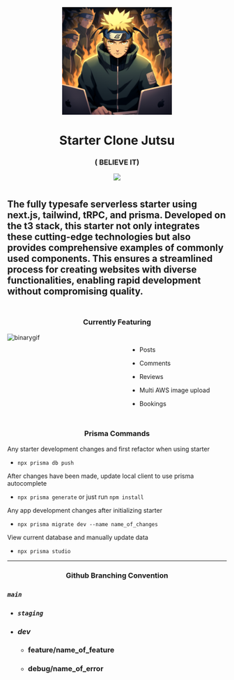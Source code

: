 <div align="center">
<img src="./public/believe-it.png" width="50%" />
</div>

<div align="center">
  <h1>
Starter Clone Jutsu
  </h1>

### ( BELIEVE IT)

</div>

<p align="center"> 
  <img src="https://skillicons.dev/icons?i=next,prisma,ts,vercel,aws,tailwind&perline=3">
</p>

#

<h2> The fully typesafe serverless starter using next.js, tailwind, tRPC, and prisma. Developed on the t3 stack, this starter not only integrates these cutting-edge technologies but also provides comprehensive examples of commonly used components. This ensures a streamlined process for creating websites with diverse functionalities, enabling rapid development without compromising quality.
<br></br>
</h2>

<div align="center"><h3> Currently Featuring</h3></div>

<div style="display:flex">
  <img src="https://media.tenor.com/-SIywyATmagAAAAC/naruto-thumbsup.gif" align="right" alt="binarygif" height="180" width="280" style="object-fit: cover"/>

-   Posts

-   Comments

-   Reviews

-   Multi AWS image upload

-   Bookings

</div>

<div align="center"><h3> Prisma Commands</h3></div>

Any starter development changes and first refactor when using starter

-   `npx prisma db push`

After changes have been made, update local client to use prisma autocomplete

-   `npx prisma generate` or just run `npm install`

Any app development changes after initializing starter

-   `npx prisma migrate dev --name name_of_changes`

View current database and manually update data

-   `npx prisma studio`

---

<div align="center"><h3> Github Branching Convention</h3></div>

### **_`main`_**

-   ### **_`staging`_**

-   ### **_dev_**

    -   ### feature/name_of_feature
    -   ### debug/name_of_error

<!-- Keeby Notes

 - auction system
  - email notifications when a user is outbid
  - in app notification when a user is outbid, wins an auction.

  - need to figure out a payment plan
 - Seller ratings and reviews. public feedback system
 - requiring the detailed product listings helps buyers make informed decisions

 Escrow Service holds the payment from the buyer until the product is delivered and inspected by the buyer. If the product
 matches the descriptiion, the payment is released to the seller. If there are issues, the funds can be refunded to the buyer.

  implement return policy

  If seller is highly rated can skip verification


  I don't wanna be the middle man
  I don't wanna care about shit if something goes wrong. if there is a problem you pay me. I don't care
  cleanest big dick way to deal with seller gets charged and buyer gets charged. It is up to the community to play by the rules
  You don't sell the keyboard you get fined
  Have to BD energy scamming is not tolerated. This is a mutual party agreement. I will not tolerate dealing with scams. Both will be charged the full price of the keyboard.
  Have to run a transaction on both to process fees before shipment. I hope this never happens but it forces people to play by the rules.
  7 day dispute windown no returns
  Buyer communication is key trusting their commity public ratings

 $1 transaction fee for listing
 %3 or 5% fee

  contractual agreement.

  Ask dad about this


User profiles will have to be clickable
star rating and reviews

Going to need to do a $.50 verification cost for buyers and sellers.


make a keeby video that talks about the rules

Fun yet threatening. See this cyberboard someone sent a buyer a box of tissues instead of an alice and they both had to play.
I don't have the time nor care to deal with disputes so play by the rules and trust one another or you can fuck off. :D
Basically a skycorp video

---user ----
purchase history with order number #
going to need some stripe payment info
 - going to need a ispaymentverified on here
 - going to need a email verified as well
 -

Home page will be typing game with banner ads
really clean UI like monkey type
TYPING GAME ------------------------------------------------
- anti copy paste idk gonna look into anticheat

Going to want to switch between speed mode - quote mode - learn mode (learn about mechanical keyboards?  ) - hackerman mode

(vocabulary enhancement option later gives terms and definitiions )
(maybe change quote length or nah?)

what metrics do we want to show? Top WPM with keyboard...
Stats button pulls down a graph with all your top speed wpm plotted on a graph

Typing game should defo have a rank based on the top percentage of users
- average of top ten fastest
- get a tag
-badge system
-later on season (implementation)
- could either do season 1 hackerman tag
(unranked till you typed 10 times)
HotSwap Hero

(bronze - plat are switches colored)
Bronze Switch (I, II, III)
Silver
Gold
Platinum  (top 50%)
ClackChampion
ThockMaster III (top 75%) ----


---
thock god (top .2%)
Hackerman(0.1%)
based off of top wpm?

How keeby works? or About Keeby?

What's unique about keeby typing game?

ranking system keyboard based.( can see others wpm and keeb)


---------- later   -----------

 --- only if yt pops off ---
Keeby merch  - clothing - keycaps - deskmats
could legit just be a link to anohter site I make later if I want to
store page

Could add a community page where users can submit picuters and talk about their builds

r/mk already exists

Could just have an inspiration page that shows gorgeous builds

Leaderboards
-- shows top wpm username and keeb used on typing game


Do I want a keyboard Model?
so that users can store a keeb

 -->

<!-- COsts
  Stripe
  Domain cost
  Resend for emails $ they are def better than the others
  confirmation emails and newsletter emails

TODO cookie warning modal 
TODO epilepsy warning modal 

 -->
